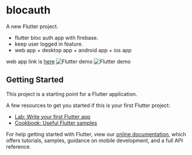 # blocauth

A new Flutter project.
- flutter bloc auth app with firebase.
- keep user logged in feature.
- web app + desktop app + android app + ios app

web app link is [here](https://flutterblocfirebaseauth.netlify.app)
![Flutter demo](https://github.com/Appii00/flutter-bloc-firbase-auth/blob/master/Web%20capture_5-5-2021_04820_flutterblocfirebaseauth.netlify.app.jpeg)
![Flutter demo](https://github.com/Appii00/flutter-bloc-firbase-auth/blob/master/https___flutterblocfirebaseauth.netlify.app_%23_login%20-%20Personal%20-%20Microsoft%E2%80%8B%20Edge%205_5_2021%2012_45_03%20AM_LI.jpg)
## Getting Started

This project is a starting point for a Flutter application.

A few resources to get you started if this is your first Flutter project:

- [Lab: Write your first Flutter app](https://flutter.dev/docs/get-started/codelab)
- [Cookbook: Useful Flutter samples](https://flutter.dev/docs/cookbook)

For help getting started with Flutter, view our
[online documentation](https://flutter.dev/docs), which offers tutorials,
samples, guidance on mobile development, and a full API reference.
